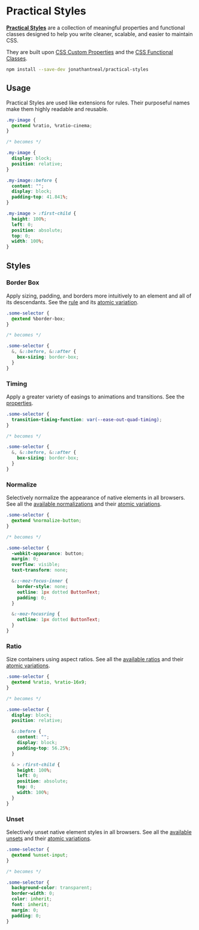 # Practical Styles

**[Practical Styles]** are a collection of meaningful properties and functional
classes designed to help you write cleaner, scalable, and easier to maintain
CSS.

They are built upon [CSS Custom Properties] and the [CSS Functional Classes].

```sh
npm install --save-dev jonathantneal/practical-styles
```

## Usage

Practical Styles are used like extensions for rules. Their purposeful names
make them highly readable and reusable.

```css
.my-image {
  @extend %ratio, %ratio-cinema;
}

/* becomes */

.my-image {
  display: block;
  position: relative;
}

.my-image::before {
  content: "";
  display: block;
  padding-top: 41.841%;
}

.my-image > :first-child {
  height: 100%;
  left: 0;
  position: absolute;
  top: 0;
  width: 100%;
}
```

## Styles

### Border Box

Apply sizing, padding, and borders more intuitively to an element and all of
its descendants. See the [rule](dependent-css/border-box.css) and its
[atomic variation](dependent-css/border-box.atomic.css).

```css
.some-selector {
  @extend %border-box;
}

/* becomes */

.some-selector {
  &, &::before, &::after {
    box-sizing: border-box;
  }
}
```

### Timing

Apply a greater variety of easings to animations and transitions. See the
[properties](dependent-css/timing.css).

```css
.some-selector {
  transition-timing-function: var(--ease-out-quad-timing);
}

/* becomes */

.some-selector {
  &, &::before, &::after {
    box-sizing: border-box;
  }
}
```

### Normalize

Selectively normalize the appearance of native elements in all browsers. See
all the [available normalizations](dependent-css/normalize.css) and their
[atomic variations](dependent-css/normalize.atomic.css).

```scss
.some-selector {
  @extend %normalize-button;
}

/* becomes */

.some-selector {
  -webkit-appearance: button;
  margin: 0;
  overflow: visible;
  text-transform: none;

  &::-moz-focus-inner {
    border-style: none;
    outline: 1px dotted ButtonText;
    padding: 0;
  }

  &:-moz-focusring {
    outline: 1px dotted ButtonText;
  }
}
```

### Ratio

Size containers using aspect ratios. See all the
[available ratios](dependent-css/ratio.css) and their
[atomic variations](dependent-css/ratio.atomic.css).

```scss
.some-selector {
  @extend %ratio, %ratio-16x9;
}

/* becomes */

.some-selector {
  display: block;
  position: relative;

  &::before {
    content: "";
    display: block;
    padding-top: 56.25%;
  }

  & > :first-child {
    height: 100%;
    left: 0;
    position: absolute;
    top: 0;
    width: 100%;
  }
}
```

### Unset

Selectively unset native element styles in all browsers. See all the
[available unsets](dependent-css/unset.css) and their
[atomic variations](dependent-css/unset.atomic.css).

```scss
.some-selector {
  @extend %unset-input;
}

/* becomes */

.some-selector {
  background-color: transparent;
  border-width: 0;
  color: inherit;
  font: inherit;
  margin: 0;
  padding: 0;
}
```

[CSS Custom Properties]: https://drafts.csswg.org/css-variables/
[CSS Functional Classes]: https://jonathantneal.github.io/specs/css-extend-rule/
[Practical Styles]: https://github.com/jonathantneal/practical-styles
